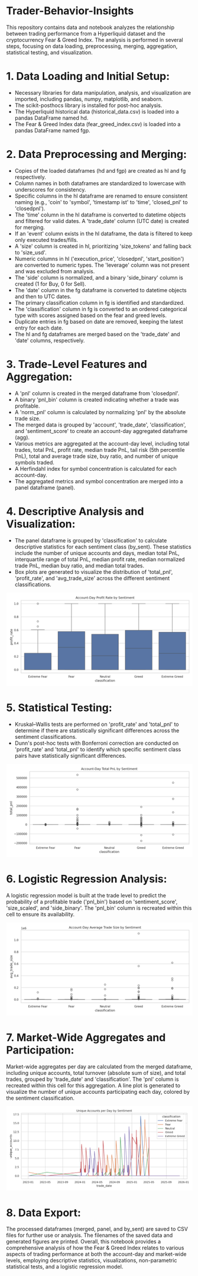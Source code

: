 # Trader-Behavior-Insights
This repository contains data and notebook analyzes the relationship between trading performance from a Hyperliquid dataset and the cryptocurrency Fear &amp; Greed Index. The analysis is performed in several steps, focusing on data loading, preprocessing, merging, aggregation, statistical testing, and visualization.

# 1. Data Loading and Initial Setup:
- Necessary libraries for data manipulation, analysis, and visualization are imported, including pandas, numpy, matplotlib, and seaborn.
- The scikit-posthocs library is installed for post-hoc analysis.
- The Hyperliquid historical data (historical_data.csv) is loaded into a pandas DataFrame named hd.
- The Fear & Greed Index data (fear_greed_index.csv) is loaded into a pandas DataFrame named fgp.

# 2. Data Preprocessing and Merging:
- Copies of the loaded dataframes (hd and fgp) are created as hl and fg respectively.
- Column names in both dataframes are standardized to lowercase with underscores for consistency.
- Specific columns in the hl dataframe are renamed to ensure consistent naming (e.g., 'coin' to 'symbol', 'timestamp ist' to 'time', 'closed_pnl' to 'closedpnl').
- The 'time' column in the hl dataframe is converted to datetime objects and filtered for valid dates. A 'trade_date' column (UTC date) is created for merging.
- If an 'event' column exists in the hl dataframe, the data is filtered to keep only executed trades/fills.
- A 'size' column is created in hl, prioritizing 'size_tokens' and falling back to 'size_usd'.
- Numeric columns in hl ('execution_price', 'closedpnl', 'start_position') are converted to numeric types. The 'leverage' column was not present and was excluded from analysis.
- The 'side' column is normalized, and a binary 'side_binary' column is created (1 for Buy, 0 for Sell).
- The 'date' column in the fg dataframe is converted to datetime objects and then to UTC dates.
- The primary classification column in fg is identified and standardized.
- The 'classification' column in fg is converted to an ordered categorical type with scores assigned based on the fear and greed levels.
- Duplicate entries in fg based on date are removed, keeping the latest entry for each date.
- The hl and fg dataframes are merged based on the 'trade_date' and 'date' columns, respectively.

# 3. Trade-Level Features and Aggregation:
- A 'pnl' column is created in the merged dataframe from 'closedpnl'.
- A binary 'pnl_bin' column is created indicating whether a trade was profitable.
- A 'norm_pnl' column is calculated by normalizing 'pnl' by the absolute trade size.
- The merged data is grouped by 'account', 'trade_date', 'classification', and 'sentiment_score' to create an account-day aggregated dataframe (agg).
- Various metrics are aggregated at the account-day level, including total trades, total PnL, profit rate, median trade PnL, tail risk (5th percentile PnL), total and average trade size, buy ratio, and number of    unique symbols traded.
- A Herfindahl index for symbol concentration is calculated for each account-day.
- The aggregated metrics and symbol concentration are merged into a panel dataframe (panel).

# 4. Descriptive Analysis and Visualization:
- The panel dataframe is grouped by 'classification' to calculate descriptive statistics for each sentiment class (by_sent). These statistics include the number of unique accounts and days, median total PnL,  interquartile range of total PnL, median profit rate, median normalized trade PnL, median buy ratio, and median total trades.
- Box plots are generated to visualize the distribution of 'total_pnl', 'profit_rate', and 'avg_trade_size' across the different sentiment classifications.

![alt text](box_profit_rate_by_sentiment.png)

# 5. Statistical Testing:
- Kruskal–Wallis tests are performed on 'profit_rate' and 'total_pnl' to determine if there are statistically significant differences across the sentiment classifications.
- Dunn's post-hoc tests with Bonferroni correction are conducted on 'profit_rate' and 'total_pnl' to identify which specific sentiment class pairs have statistically significant differences.

![alt text](box_total_pnl_by_sentiment.png)

# 6. Logistic Regression Analysis:
A logistic regression model is built at the trade level to predict the probability of a profitable trade ('pnl_bin') based on 'sentiment_score', 'size_scaled', and 'side_binary'. The 'pnl_bin' column is recreated within this cell to ensure its availability.

![alt text](box_avg_trade_size_by_sentiment.png)

# 7. Market-Wide Aggregates and Participation:
Market-wide aggregates per day are calculated from the merged dataframe, including unique accounts, total turnover (absolute sum of size), and total trades, grouped by 'trade_date' and 'classification'. The 'pnl' column is recreated within this cell for this aggregation.
A line plot is generated to visualize the number of unique accounts participating each day, colored by the sentiment classification.

![alt text](line_unique_accounts_by_sentiment.png)

# 8. Data Export:
The processed dataframes (merged, panel, and by_sent) are saved to CSV files for further use or analysis.
The filenames of the saved data and generated figures are printed.
Overall, this notebook provides a comprehensive analysis of how the Fear & Greed Index relates to various aspects of trading performance at both the account-day and market-wide levels, employing descriptive statistics, visualizations, non-parametric statistical tests, and a logistic regression model.

